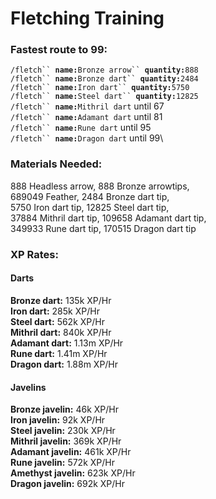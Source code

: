 # Fletching Training

### Fastest route to 99:

`/fletch`` `**`name:`**`Bronze arrow`` `**`quantity:`**`888`\
`/fletch`` `**`name:`**`Bronze dart`` `**`quantity:`**`2484`\
`/fletch`` `**`name:`**`Iron dart`` `**`quantity:`**`5750`\
`/fletch`` `**`name:`**`Steel dart`` `**`quantity:`**`12825`\
`/fletch`` `**`name:`**`Mithril dart` until 67\
`/fletch`` `**`name:`**`Adamant dart` until 81\
`/fletch`` `**`name:`**`Rune dart` until 95\
`/fletch`` `**`name:`**`Dragon dart` until 99\


### **Materials Needed:**

888 Headless arrow, 888 Bronze arrowtips,\
689049 Feather, 2484 Bronze dart tip,\
5750 Iron dart tip, 12825 Steel dart tip,\
37884 Mithril dart tip, 109658 Adamant dart tip,\
349933 Rune dart tip, 170515 Dragon dart tip



### XP Rates:

#### Darts

**Bronze dart:** 135k XP/Hr\
**Iron dart:** 285k XP/Hr\
**Steel dart:** 562k XP/Hr\
**Mithril dart:** 840k XP/Hr\
**Adamant dart:** 1.13m XP/Hr\
**Rune dart:** 1.41m XP/Hr\
**Dragon dart:** 1.88m XP/Hr

#### Javelins

**Bronze javelin:** 46k XP/Hr\
**Iron javelin:** 92k XP/Hr\
**Steel javelin:** 230k XP/Hr\
**Mithril javelin:** 369k XP/Hr\
**Adamant javelin:** 461k XP/Hr\
**Rune javelin:** 572k XP/Hr\
**Amethyst javelin:** 623k XP/Hr\
**Dragon javelin:** 692k XP/Hr
